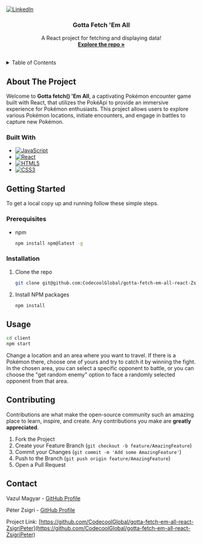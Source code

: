 <a name="readme-top"></a>
<!-- PROJECT SHIELDS -->
[![LinkedIn][linkedin-shield]][linkedin-url]

<!-- PROJECT LOGO -->
<div align="center">
  <h3 align="center">Gotta Fetch 'Em All</h3>

  <p align="center">
    A React project for fetching and displaying data!
    <br />
    <a href="https://github.com/CodecoolGlobal/gotta-fetch-em-all-react-ZsigriPeter"><strong>Explore the repo »</strong></a>
    <br />
    <br />
  </p>
</div>


<!-- TABLE OF CONTENTS -->
<details>
  <summary>Table of Contents</summary>
  <ol>
    <li>
      <a href="#about-the-project">About The Project</a>
      <ul>
        <li><a href="#built-with">Built With</a></li>
      </ul>
    </li>
    <li>
      <a href="#getting-started">Getting Started</a>
      <ul>
        <li><a href="#prerequisites">Prerequisites</a></li>
        <li><a href="#installation">Installation</a></li>
      </ul>
    </li>
    <li><a href="#usage">Usage</a></li>
    <li><a href="#roadmap">Roadmap</a></li>
    <li><a href="#contributing">Contributing</a></li>
    <li><a href="#contact">Contact</a></li>
  </ol>
</details>



<!-- ABOUT THE PROJECT -->
## About The Project

Welcome to **Gotta fetch() 'Em All**, a captivating Pokémon encounter game built with React, that utilizes the PokéApi to provide an immersive experience for Pokémon enthusiasts. This project allows users to explore various Pokémon locations, initiate encounters, and engage in battles to capture new Pokémon.

### Built With

* [![JavaScript][JavaScript-url]][JavaScript.com]
* [![React][React-url]][React.org]
* [![HTML5][HTML5-url]][HTML5.com]
* [![CSS3][CSS3-url]][CSS3.org]



<!-- GETTING STARTED -->
## Getting Started

To get a local copy up and running follow these simple steps.

### Prerequisites

* npm
  ```sh
  npm install npm@latest -g
  ```

### Installation

1. Clone the repo
   ```sh
   git clone git@github.com:CodecoolGlobal/gotta-fetch-em-all-react-ZsigriPeter.git
   ```
2. Install NPM packages
   ```sh
   npm install
   ```

<!-- USAGE -->
## Usage
```sh
cd client
npm start
```

Change a location and an area where you want to travel. If there is a Pokémon there, choose one of yours and try to catch it by winning the fight. In the chosen area, you can select a specific opponent to battle, or you can choose the "get random enemy" option to face a randomly selected opponent from that area.


<!-- CONTRIBUTING -->
## Contributing

Contributions are what make the open-source community such an amazing place to learn, inspire, and create. Any contributions you make are **greatly appreciated**.

1. Fork the Project
2. Create your Feature Branch (`git checkout -b feature/AmazingFeature`)
3. Commit your Changes (`git commit -m 'Add some AmazingFeature'`)
4. Push to the Branch (`git push origin feature/AmazingFeature`)
5. Open a Pull Request

<!-- CONTACT -->
## Contact

Vazul Magyar - [GitHub Profile](https://github.com/Vazul15)

Péter Zsigri - [GitHub Profile](https://github.com/ZsigriPeter)


Project Link: [https://github.com/CodecoolGlobal/gotta-fetch-em-all-react-ZsigriPeter](https://github.com/CodecoolGlobal/gotta-fetch-em-all-react-ZsigriPeter)


<!-- MARKDOWN LINKS & IMAGES -->
<!-- https://www.markdownguide.org/basic-syntax/#reference-style-links -->

[linkedin-shield]: https://img.shields.io/badge/-LinkedIn-black.svg?style=for-the-badge&logo=linkedin&colorB=555
[linkedin-url]: https://www.linkedin.com/in/vazul-magyar/
[React-url]: https://img.shields.io/badge/React-61DAFB?style=for-the-badge&logo=react&logoColor=white
[React.org]: https://reactjs.org/
[JavaScript-url]: https://img.shields.io/badge/JavaScript-F7DF1E?style=for-the-badge&logo=javascript&logoColor=black
[JavaScript.com]: https://www.javascript.com/
[HTML5-url]: https://img.shields.io/badge/HTML5-E34F26?style=for-the-badge&logo=html5&logoColor=white
[HTML5.com]: https://html.com/
[CSS3-url]: https://img.shields.io/badge/CSS3-1572B6?style=for-the-badge&logo=css3&logoColor=white
[CSS3.org]: https://www.w3.org/Style/CSS/

